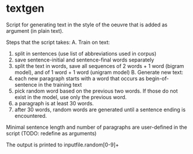 # textgen
Script for generating text in the style of the oeuvre that is added as argument (in plain text).

Steps that the script takes:
A. Train on text:
 1. split in sentences (use list of abbreviations used in corpus)
 2. save sentence-initial and sentence-final words separately
 3. split the text in words, save all sequences of 2 words + 1 word (bigram model), and of 1 word + 1 word (unigram model)
B. Generate new text:
 1. each new paragraph starts with a word that occurs as begin-of-sentence in the training text
 2. pick random word based on the previous two words. If those do not exist in the model, use only the previous word.
 3. a paragraph is at least 30 words.
 4. after 30 words, random words are generated until a sentence ending is encountered.

Minimal sentence length and number of paragraphs are user-defined in the script (TODO: redefine as arguments)

The output is printed to inputfile.random[0-9]+
